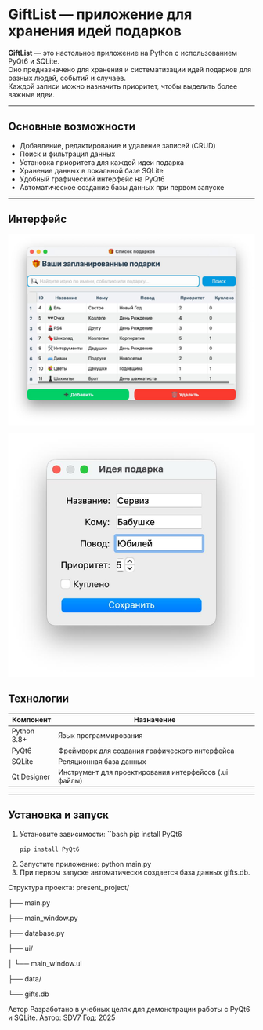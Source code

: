 # GiftList — приложение для хранения идей подарков

**GiftList** — это настольное приложение на Python с использованием PyQt6 и SQLite.  
Оно предназначено для хранения и систематизации идей подарков для разных людей, событий и случаев.  
Каждой записи можно назначить приоритет, чтобы выделить более важные идеи.

---

## Основные возможности

- Добавление, редактирование и удаление записей (CRUD)
- Поиск и фильтрация данных
- Установка приоритета для каждой идеи подарка
- Хранение данных в локальной базе SQLite
- Удобный графический интерфейс на PyQt6
- Автоматическое создание базы данных при первом запуске

---

## Интерфейс
![Интерфейс главной страницы](photo/interface_1.jpg)

![Интерфейс добавление новой записи](photo/inerface_2.jpg)

## Технологии

| Компонент | Назначение |
|------------|------------|
| Python 3.8+ | Язык программирования |
| PyQt6 | Фреймворк для создания графического интерфейса |
| SQLite | Реляционная база данных |
| Qt Designer | Инструмент для проектирования интерфейсов (.ui файлы) |

---

## Установка и запуск

1. Установите зависимости:
``bash
   pip install PyQt6
   ```bash
   pip install PyQt6
    ```
2. Запустите приложение:
python main.py
3. При первом запуске автоматически создается база данных gifts.db.

Структура проекта:
present_project/

├── main.py   

├── main_window.py

├── database.py

├── ui/

│   └── main_window.ui 

├── data/

└── gifts.db


Автор
Разработано в учебных целях для демонстрации работы с PyQt6 и SQLite.
Автор: SDV7
Год: 2025
